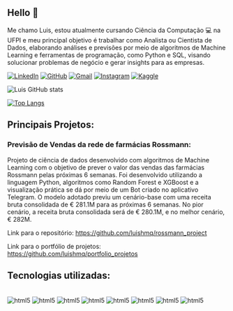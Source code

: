 ## Hello 👋

Me chamo Luis, estou atualmente cursando Ciência da Computação 💻 na UFPI e meu principal objetivo é trabalhar como Analista ou Cientista de Dados, elaborando análises e previsões por meio de algoritmos de Machine Learning e ferramentas de programação, como Python e SQL, visando solucionar problemas de negócio e gerar insights para as empresas. 

[![LinkedIn](https://img.shields.io/badge/LinkedIn-0077B5?style=for-the-badge&logo=linkedin&logoColor=white)](https://www.linkedin.com/in/luis-henrique-miranda-queiroz-218623213/)
[![GitHub](https://img.shields.io/badge/Gmail-D14836?style=for-the-badge&logo=gmail&logoColor=white)](https://github.com/luishmq)
[![Gmail](https://img.shields.io/badge/GitHub-100000?style=for-the-badge&logo=github&logoColor=white)](https://www.linkedin.com/in/luis-henrique-miranda-queiroz-218623213/)
[![Instagram](https://img.shields.io/badge/Instagram-E4405F?style=for-the-badge&logo=instagram&logoColor=white)](https://www.instagram.com/luis_hmq/)
[![Kaggle](https://img.shields.io/badge/Kaggle-20BEFF?style=for-the-badge&logo=Kaggle&logoColor=white)](https://www.kaggle.com/luishmq)

![Luis GitHub stats](https://github-readme-stats.vercel.app/api?username=luishmq&show_icons=true&theme=tokyonight)

[![Top Langs](https://github-readme-stats.vercel.app/api/top-langs/?username=luishmq&layout=compact)](https://github.com/luishmq/github-readme-stats)

## Principais Projetos:

### Previsão de Vendas da rede de farmácias Rossmann:
Projeto de ciência de dados desenvolvido com algoritmos de Machine Learning com o objetivo de prever o valor das vendas das farmácias Rossmann pelas próximas 6 semanas. Foi desenvolvido utilizando a linguagem Python, algoritmos como Random Forest e XGBoost e a visualização prática se dá por meio de um Bot criado no aplicativo Telegram.
O modelo adotado previu um cenário-base com uma receita bruta consolidada de € 281.1M para as próximas 6 semanas. No pior cenário, a receita bruta consolidada será de € 280.1M, e no melhor cenário, € 282M.

Link para o repositório: https://github.com/luishmq/rossmann_project

Link para o portfólio de projetos: https://github.com/luishmq/portfolio_projetos

## Tecnologias utilizadas:

<div style="display: inline_block"><br/>
    <img align="center" alt="html5" src="https://img.shields.io/badge/Python-3776AB?style=for-the-badge&logo=python&logoColor=white"/>
    <img align="center" alt="html5" src="https://img.shields.io/badge/jupyter-%23FA0F00.svg?style=for-the-badge&logo=jupyter&logoColor=white"/>
    <img align="center" alt="html5" src="https://img.shields.io/badge/pycharm-143?style=for-the-badge&logo=pycharm&logoColor=black&color=black&labelColor=green"/>
    <img align="center" alt="html5" src="https://img.shields.io/badge/pandas-%23150458.svg?style=for-the-badge&logo=pandas&logoColor=white"/>
    <img align="center" alt="html5" src="https://img.shields.io/badge/scikit--learn-%23F7931E.svg?style=for-the-badge&logo=scikit-learn&logoColor=white"/>
    <img align="center" alt="html5" src="https://img.shields.io/badge/PostgreSQL-316192?style=for-the-badge&logo=postgresql&logoColor=white"/>
    <img align="center" alt="html5" src="https://img.shields.io/badge/SQLite-07405E?style=for-the-badge&logo=sqlite&logoColor=white"/>
    <img align="center" alt="html5" src="https://img.shields.io/badge/MongoDB-%234ea94b.svg?style=for-the-badge&logo=mongodb&logoColor=white"/>
</div>


